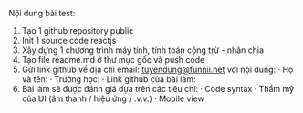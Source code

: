 Nội dung bài test:
1.    Tạo 1 github repository public 
2.    Init 1 source code reactjs
3.    Xây dựng 1 chương trình máy tính, tính toán cộng trừ - nhân chia 
4.    Tạo file readme.md ở thư mục gốc và push code 
5.    Gửi link github về địa chỉ email: tuyendung@funnii.net với nội dung:
  ·     Họ và tên: 
  ·     Trường học:
  ·      Link github của bài làm:
6.    Bài làm sẽ được đánh giá dựa trên các tiêu chí: 
  ·     Code syntax 
  ·     Thẩm mỹ của UI (âm thanh / hiệu ứng / .v.v.)
  ·      Mobile view 